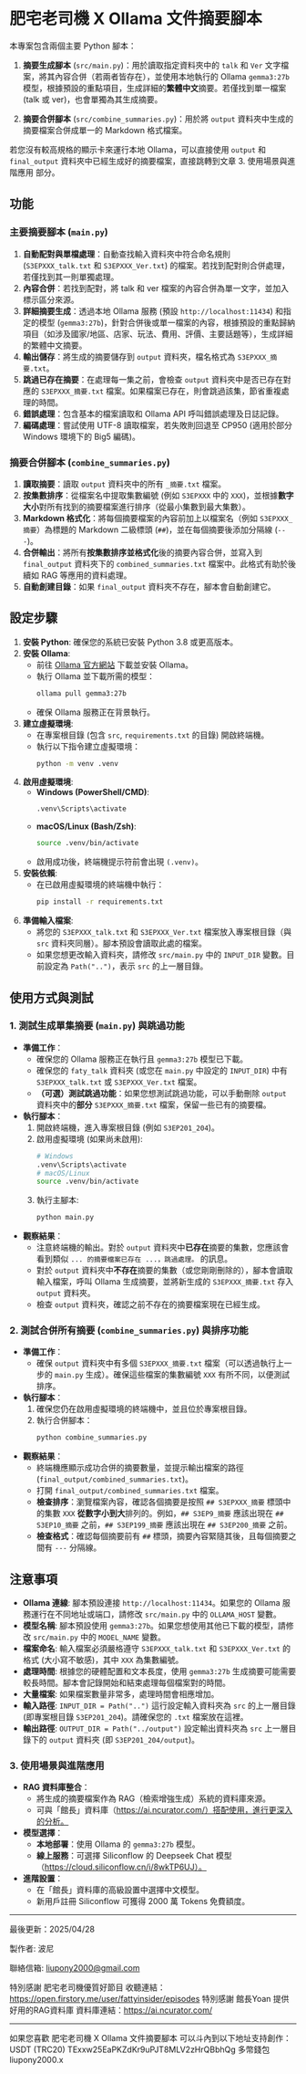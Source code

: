 # 肥宅老司機 X Ollama 文件摘要腳本

本專案包含兩個主要 Python 腳本：

1. **摘要生成腳本** (`src/main.py`)：用於讀取指定資料夾中的 `talk` 和 `Ver` 文字檔案，將其內容合併（若兩者皆存在），並使用本地執行的 Ollama `gemma3:27b` 模型，根據預設的重點項目，生成詳細的**繁體中文**摘要。若僅找到單一檔案 (talk 或 ver)，也會單獨為其生成摘要。

2. **摘要合併腳本** (`src/combine_summaries.py`)：用於將 `output` 資料夾中生成的摘要檔案合併成單一的 Markdown 格式檔案。

若您沒有較高規格的顯示卡來運行本地 Ollama，可以直接使用 `output` 和 `final_output` 資料夾中已經生成好的摘要檔案，直接跳轉到文章 3. 使用場景與進階應用 部分。

## 功能

### 主要摘要腳本 (`main.py`)

1.  **自動配對與單檔處理**：自動查找輸入資料夾中符合命名規則 (`S3EPXXX_talk.txt` 和 `S3EPXXX_Ver.txt`) 的檔案。若找到配對則合併處理，若僅找到其一則單獨處理。
2.  **內容合併**：若找到配對，將 talk 和 ver 檔案的內容合併為單一文字，並加入標示區分來源。
3.  **詳細摘要生成**：透過本地 Ollama 服務 (預設 `http://localhost:11434`) 和指定的模型 (`gemma3:27b`)，針對合併後或單一檔案的內容，根據預設的重點歸納項目（如涉及國家/地區、店家、玩法、費用、評價、主要話題等），生成詳細的繁體中文摘要。
4.  **輸出儲存**：將生成的摘要儲存到 `output` 資料夾，檔名格式為 `S3EPXXX_摘要.txt`。
5.  **跳過已存在摘要**：在處理每一集之前，會檢查 `output` 資料夾中是否已存在對應的 `S3EPXXX_摘要.txt` 檔案。如果檔案已存在，則會跳過該集，節省重複處理的時間。
6.  **錯誤處理**：包含基本的檔案讀取和 Ollama API 呼叫錯誤處理及日誌記錄。
7.  **編碼處理**：嘗試使用 UTF-8 讀取檔案，若失敗則回退至 CP950 (適用於部分 Windows 環境下的 Big5 編碼)。

### 摘要合併腳本 (`combine_summaries.py`)

1.  **讀取摘要**：讀取 `output` 資料夾中的所有 `_摘要.txt` 檔案。
2.  **按集數排序**：從檔案名中提取集數編號 (例如 `S3EPXXX` 中的 `XXX`)，並根據**數字大小**對所有找到的摘要檔案進行排序（從最小集數到最大集數）。
3.  **Markdown 格式化**：將每個摘要檔案的內容前加上以檔案名（例如 `S3EPXXX_摘要`）為標題的 Markdown 二級標頭 (`##`)，並在每個摘要後添加分隔線 (`---`)。
4.  **合併輸出**：將所有**按集數排序並格式化**後的摘要內容合併，並寫入到 `final_output` 資料夾下的 `combined_summaries.txt` 檔案中。此格式有助於後續如 RAG 等應用的資料處理。
5.  **自動創建目錄**：如果 `final_output` 資料夾不存在，腳本會自動創建它。

## 設定步驟

1.  **安裝 Python**: 確保您的系統已安裝 Python 3.8 或更高版本。
2.  **安裝 Ollama**:
    *   前往 [Ollama 官方網站](https://ollama.com/) 下載並安裝 Ollama。
    *   執行 Ollama 並下載所需的模型：
        ```bash
        ollama pull gemma3:27b
        ```
    *   確保 Ollama 服務正在背景執行。
3.  **建立虛擬環境**:
    *   在專案根目錄 (包含 `src`, `requirements.txt` 的目錄) 開啟終端機。
    *   執行以下指令建立虛擬環境：
        ```bash
        python -m venv .venv
        ```
4.  **啟用虛擬環境**:
    *   **Windows (PowerShell/CMD)**:
        ```bash
        .venv\Scripts\activate
        ```
    *   **macOS/Linux (Bash/Zsh)**:
        ```bash
        source .venv/bin/activate
        ```
    *   啟用成功後，終端機提示符前會出現 `(.venv)`。
5.  **安裝依賴**:
    *   在已啟用虛擬環境的終端機中執行：
        ```bash
        pip install -r requirements.txt
        ```
6.  **準備輸入檔案**:
    *   將您的 `S3EPXXX_talk.txt` 和 `S3EPXXX_Ver.txt` 檔案放入專案根目錄（與 `src` 資料夾同層）。腳本預設會讀取此處的檔案。
    *   如果您想更改輸入資料夾，請修改 `src/main.py` 中的 `INPUT_DIR` 變數。目前設定為 `Path("..")`，表示 `src` 的上一層目錄。

## 使用方式與測試

### 1. 測試生成單集摘要 (`main.py`) 與跳過功能

*   **準備工作**：
    *   確保您的 Ollama 服務正在執行且 `gemma3:27b` 模型已下載。
    *   確保您的 `faty_talk` 資料夾 (或您在 `main.py` 中設定的 `INPUT_DIR`) 中有 `S3EPXXX_talk.txt` 或 `S3EPXXX_Ver.txt` 檔案。
    *   **（可選）測試跳過功能**：如果您想測試跳過功能，可以手動刪除 `output` 資料夾中的**部分** `S3EPXXX_摘要.txt` 檔案，保留一些已有的摘要檔。
*   **執行腳本**：
    1.  開啟終端機，進入專案根目錄 (例如 `S3EP201_204`)。
    2.  啟用虛擬環境 (如果尚未啟用):
        ```bash
        # Windows
        .venv\Scripts\activate
        # macOS/Linux
        source .venv/bin/activate
        ```
    3.  執行主腳本:
        ```bash
        python main.py
        ```
*   **觀察結果**：
    *   注意終端機的輸出。對於 `output` 資料夾中**已存在**摘要的集數，您應該會看到類似 `... 的摘要檔案已存在 ...，跳過處理。` 的訊息。
    *   對於 `output` 資料夾中**不存在**摘要的集數（或您剛剛刪除的），腳本會讀取輸入檔案，呼叫 Ollama 生成摘要，並將新生成的 `S3EPXXX_摘要.txt` 存入 `output` 資料夾。
    *   檢查 `output` 資料夾，確認之前不存在的摘要檔案現在已經生成。

### 2. 測試合併所有摘要 (`combine_summaries.py`) 與排序功能

*   **準備工作**：
    *   確保 `output` 資料夾中有多個 `S3EPXXX_摘要.txt` 檔案（可以透過執行上一步的 `main.py` 生成）。確保這些檔案的集數編號 `XXX` 有所不同，以便測試排序。
*   **執行腳本**：
    1.  確保您仍在啟用虛擬環境的終端機中，並且位於專案根目錄。
    2.  執行合併腳本：
        ```bash
        python combine_summaries.py
        ```
*   **觀察結果**：
    *   終端機應顯示成功合併的摘要數量，並提示輸出檔案的路徑 (`final_output/combined_summaries.txt`)。
    *   打開 `final_output/combined_summaries.txt` 檔案。
    *   **檢查排序**：瀏覽檔案內容，確認各個摘要是按照 `## S3EPXXX_摘要` 標頭中的集數 `XXX` **從數字小到大**排列的。例如，`## S3EP9_摘要` 應該出現在 `## S3EP10_摘要` 之前，`## S3EP199_摘要` 應該出現在 `## S3EP200_摘要` 之前。
    *   **檢查格式**：確認每個摘要前有 `##` 標頭，摘要內容緊隨其後，且每個摘要之間有 `---` 分隔線。

## 注意事項

*   **Ollama 連線**: 腳本預設連接 `http://localhost:11434`。如果您的 Ollama 服務運行在不同地址或端口，請修改 `src/main.py` 中的 `OLLAMA_HOST` 變數。
*   **模型名稱**: 腳本預設使用 `gemma3:27b`。如果您想使用其他已下載的模型，請修改 `src/main.py` 中的 `MODEL_NAME` 變數。
*   **檔案命名**: 輸入檔案必須嚴格遵守 `S3EPXXX_talk.txt` 和 `S3EPXXX_Ver.txt` 的格式 (大小寫不敏感)，其中 `XXX` 為集數編號。
*   **處理時間**: 根據您的硬體配置和文本長度，使用 `gemma3:27b` 生成摘要可能需要較長時間。腳本會記錄開始和結束處理每個檔案對的時間。
*   **大量檔案**: 如果檔案數量非常多，處理時間會相應增加。
*   **輸入路徑**: `INPUT_DIR = Path("..")` 這行設定輸入資料夾為 `src` 的上一層目錄 (即專案根目錄 `S3EP201_204`)。請確保您的 `.txt` 檔案放在這裡。
*   **輸出路徑**: `OUTPUT_DIR = Path("../output")` 設定輸出資料夾為 `src` 上一層目錄下的 `output` 資料夾 (即 `S3EP201_204/output`)。

### 3. 使用場景與進階應用

*   **RAG 資料庫整合**：
    *   將生成的摘要檔案作為 RAG（檢索增強生成）系統的資料庫來源。
    *   可與「館長」資料庫（https://ai.ncurator.com/）搭配使用，進行更深入的分析。
*   **模型選擇**：
    *   **本地部署**：使用 Ollama 的 `gemma3:27b` 模型。
    *   **線上服務**：可選擇 Siliconflow 的 Deepseek Chat 模型（https://cloud.siliconflow.cn/i/8wkTP6UJ）。
*   **進階設置**：
    *   在「館長」資料庫的高級設置中選擇中文模型。
    *   新用戶註冊 Siliconflow 可獲得 2000 萬 Tokens 免費額度。

---
最後更新：2025/04/28


製作者: 波尼

聯絡信箱: liupony2000@gmail.com

特別感謝 肥宅老司機優質好節目
收聽連結：https://open.firstory.me/user/fattyinsider/episodes
特別感謝 館長Yoan 提供好用的RAG資料庫
資料庫連結：https://ai.ncurator.com/


---
如果您喜歡 肥宅老司機 X Ollama 文件摘要腳本
可以斗內到以下地址支持創作：
USDT (TRC20)
TExxw25EaPKZdKr9uPJT8MLV2zHrQBbhQg
多幣錢包
liupony2000.x